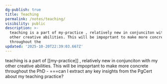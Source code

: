 ```yaml
---
dg-publish: true
title: Teaching
permalink: /notes/teaching/
visibility: public
description: >-
  teaching is a part of my-practice , relatively new in conjunciton with my
  other creative abilities. This will be impoprtant to make more concrete
  throughout the
updated: '2025-10-20T22:39:03.667Z'
---
```

teaching is a part of [[my-practice]] , relatively new in conjunciton with my other creative abilities. This will be impoprtant to make more concrete throughout the PhD - ===can I extract any key insights from the PgCert about my teaching practice?
